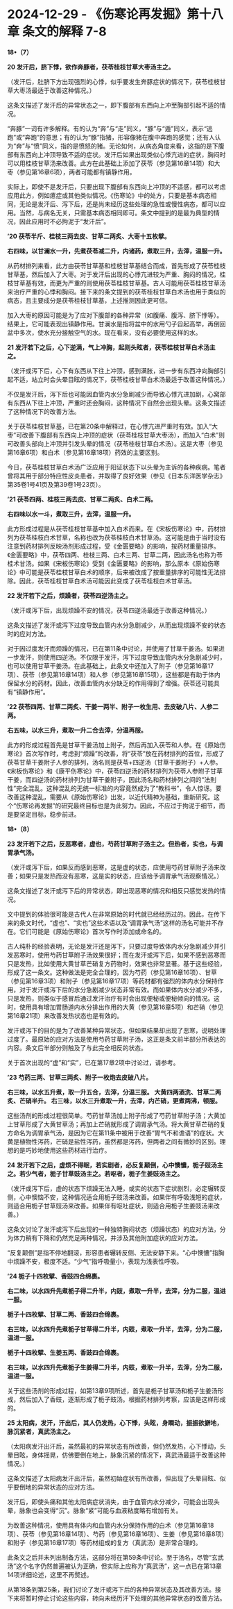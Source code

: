 # 2024-12-29 - 《伤寒论再发掘》第十八章 条文的解释 7-8

**18•（7）**

**20 发汗后，脐下悸，欲作奔豚者，茯苓桂枝甘草大枣汤主之。**

（发汗后，肚脐下方出现强烈的心悸，似乎要发生奔豚症状的情况下，茯苓桂枝甘草大枣汤最适于改善这种情况。）

这条文描述了发汗后的异常状态之一，即下腹部有东西向上冲至胸部引起不适的情况。

“奔豚”一词有许多解释。有的认为“奔”与“走”同义，“豚”与“遁”同义，表示“逃跑”或“奔跑”的意思；有的认为“豚”指猪，形容像猪在腹中奔跑的感觉；还有人认为“奔”与“愤”同义，指的是愤怒的猪。无论如何，从病态角度来看，这指的是下腹部有东西向上冲顶导致不适的症状。发汗后如果出现类似心悸亢进的症状，胸闷时可以用桂枝甘草汤来改善。此方在此基础上添加了茯苓（参见第16章14项）和大枣（参见第16章6项），两者可能都有镇静作用。

实际上，即使不是发汗后，只要出现下腹部有东西向上冲顶的不适感，都可以考虑应用此方，例如癔症或其他类似情况。《伤寒论》中的处方，只要是基本病态相同，无论是发汗后、泻下后，还是尚未经历这些处理的急性或慢性病态，都可以应用。当然，与病名无关，只需基本病态相同即可。条文中提到的是最为典型的情况，因此应用时不必拘泥于“发汗后”。

**’20 茯苓半斤、桂枝三两去皮、甘草二两炙、大枣十五枚擘。**

**右四味，以甘澜水一升，先煮茯苓减二升，内诸药，煮取三升，去滓，温服一升。**

从药材排列来看，此方由茯苓甘草基和桂枝甘草基结合而成，首先形成了茯苓桂枝甘草基，然后加入了大枣。对于发汗后出现的心悸亢进较为严重、胸闷的情况，桂枝甘草基有效，而更为严重的则使用茯苓桂枝甘草基。古人可能用茯苓桂枝甘草汤来治疗严重的心悸和胸闷。接下来的条文提到的茯苓桂枝甘草白术汤也用于类似的病态，且主要成分是茯苓桂枝甘草基，上述推测因此更可信。

加入大枣的原因可能是为了应对下腹部的各种异常（如腹痛、腹泻、脐下悸等）。结果上，它可能表现出镇静作用。甘澜水是指将盆中的水用勺子舀起高举，再倒回盆中多次，使水充分接触空气的水。现在看来，没有必要使用这样的水。

**21 发汗若下之后，心下逆满，气上冲胸，起则头眩者，茯苓桂枝甘草白术汤主之。**

（发汗或泻下后，心下有东西从下往上冲顶，感到满胀，进一步有东西冲向胸部引起不适，站立时会头晕目眩的情况下，茯苓桂枝甘草白术汤最适于改善这种情况。）

不仅是发汗后，泻下后也可能因血管内水分急剧减少而导致心悸亢进加剧，心窝部有东西从下往上冲顶，严重时还会胸闷，这种情况下自然会出现头晕。这条文描述了这种情况下的改善方法。

关于茯苓桂枝甘草基，已在第20条中解释过，在心悸亢进严重时有效。加入“大枣”可改善下腹部有东西向上冲顶的症状（茯苓桂枝甘草大枣汤），而加入“白术”则可改善头部向上冲顶并引发头晕的情况（茯苓桂枝甘草白术汤）。这是大枣（参见第16章6项）和白术（参见第16章18项）药效的主要区别。

今日，茯苓桂枝甘草白术汤广泛应用于阳证状态下以头晕为主诉的各种疾病。笔者曾将其用于部分特应性皮炎患者，并取得了良好效果（参见《日本东洋医学杂志》第35卷1号41页及第39卷1号23页）。

**’21 茯苓四两、桂枝三两去皮、甘草二两炙、白术二两。**

**右四味以水一斗，煮取三升，去滓，温服一升。**

此方形成过程是从茯苓桂枝甘草基中加入白术而来。在《宋板伤寒论》中，药材排列为茯苓桂枝白术甘草，名称也改为茯苓桂枝白术甘草汤。这可能是由于当时没有注意到药材排列反映汤剂形成过程，受《金匮要略》的影响，按药材重量排序。《金匮要略》中，茯苓四两、桂枝三两、白术三两、甘草二两，因此汤名也称为苓桂术甘汤。如果《宋板伤寒论》受到《金匮要略》的影响，那么原本《原始伤寒论》中可能是茯苓桂枝甘草白术的顺序，后来被改成了按重量排序的可能性无法排除。因此，茯苓桂枝甘草白术汤可能因此变成了茯苓桂枝白术甘草汤。

**22 发汗若下之后，烦躁者，茯苓四逆汤主之。**

（发汗或泻下后，出现烦躁不安的情况，茯苓四逆汤最适于改善这种情况。）

这条文描述了发汗或泻下过度导致血管内水分急剧减少，从而出现烦躁不安的状态时的应对方法。

对于因过度发汗而烦躁的情况，已在第11条中讨论，并使用了甘草干姜汤。如果进一步发汗，则使用四逆汤。不仅限于发汗，泻下过度导致血管内水分急剧减少时，也可以使用甘草干姜汤。在此基础上，此条文中还加入了附子（参见第16章17项）、茯苓（参见第16章14项）和人参（参见第16章15项），这些都是有助于体内保留水分的药材。因此，改善血管内水分缺乏的作用得到了增强。茯苓还可能具有“镇静作用”。

**’22 茯苓四两、甘草二两炙、干姜一两半、附子一枚生用、去皮破八片、人参二两。**

**右五味，以水三升，煮取一升二合去滓，分温再服。** 

此方的形成过程首先是甘草干姜汤加上附子，然后再加入茯苓和人参。在《原始伤寒论》首次写作时，考虑到“烦躁”的改善，将“茯苓”放在药材排列的首位，形成了茯苓甘草干姜附子人参的排列，汤名则是茯苓+四逆汤（甘草干姜附子）+人参。《宋板伤寒论》和《康平伤寒论》中，茯苓四逆汤的药材排列为茯苓人参附子甘草干姜，而四逆汤的药材排列为甘草干姜附子，因此汤名和药材排列之间的“法則性”完全混乱。这种混乱的无统一标准的内容竟然成为了“教科书”，令人惊讶。要改善这种混乱，需要从《原始伤寒论》出发，以近代精神为基础，重新研究。这个“伤寒论再发掘”的研究最终目标也是为此努力。因此，不应过于拘泥于细节，而是要坚定目标，稳步前进。

**18•（8）**

**23 发汗若下之后，反恶寒者，虚也，芍药甘草附子汤主之。但热者，实也，与调胃承气汤。**

（发汗或泻下后，如果反而感到恶寒，这是虚的状态，应使用芍药甘草附子汤来改善；如果只是发热而没有恶寒，这是实的状态，应该给予调胃承气汤观察情况。）

这条文描述了发汗或泻下后的异常状态，即出现恶寒的情况和相反只感觉发热的情况。

文中提到的体验很可能是古代人在非常原始的时代就已经经历过的。因此，在传下来的条文时代，“虚也”、“实也”这些术语以及“调胃承气汤”这样的汤名可能并不存在。它们可能是《原始伤寒论》首次写作时添加或命名的。

古人纯朴的经验表明，无论是发汗还是泻下，只要过度导致体内水分急剧减少并引发恶寒时，使用芍药甘草附子汤效果很好；而在发汗或泻下后，如果不感到恶寒而只是发热，比如使用大黄甘草芒硝复方药物时，效果也非常显著。基于这些经验，形成了这一条文。这种做法是完全合理的，因为芍药（参见第16章16项）、甘草（参见第16章3项）和附子（参见第16章17项）等药材都有强烈的体内水分保持作用，对于发汗或泻下后的水分急剧减少状态非常有效。而如果体内水分减少不多，只是发热，则类似于感冒后通过发汗治疗有时会出现便秘或便秘倾向的情况。这时，使用具有增加胃肠道内水分排出作用的大黄（参见第16章5项）和芒硝（参见第16章21项）来改善发热状态也是有效的。

发汗或泻下的目的是为了改善某种异常状态，但如果结果却出现了恶寒，说明处理过度了。最原始的应对方法是使用芍药甘草附子汤，这正是条文前半部分所表达的内容。条文后半部分则触及了与此完全相反的状态。

关于首次出现的“虚”和“实”，已在第17章2项中讨论过，请参考。

**’23 芍药三两、甘草三两炙、附子一枚炮去皮破八片。**

**右三味，以水五升煮，取一升五合，去滓，分温三服。 大黄四两酒洗、甘草二两炙、芒硝半升。 右三味，以水三升煮取一升，去滓，内芒硝，更煮两沸，顿服。**

这些汤剂的形成过程很简单。芍药甘草汤加上附子形成了芍药甘草附子汤；大黄加上甘草形成了大黄甘草汤；再加上芒硝就形成了调胃承气汤。将大黄甘草芒硝的复方命名为调胃承气汤，是因为它在第11条中被用于改善“胃气不和谵语”的症状。大黄是植物性泻药，芒硝是盐性泻药，虽然都是泻药，但两者之间有微妙的区别。理想的是巧妙地使用这些药材进行治疗。

**24 发汗若下之后，虚烦不得眠，若实剧者，必反复颠倒，心中懊憹，栀子豉汤主之。若少气者，栀子甘草豉汤主之。若呕者，栀子生姜豉汤主之。**

（发汗或泻下后，虚的状态下烦躁无法入睡，或实的状态下症状剧烈，必定辗转反侧，心中懊恼不安，这种情况适合用栀子豉汤来改善。如果伴有呼吸浅短的症状，则适合用栀子甘草豉汤来改善。如果伴有呕吐症状，则适合用栀子生姜豉汤来改善。）

这条文讨论了发汗或泻下后出现的一种独特胸闷状态（烦躁状态）的应对方法，分为体力稍有下降和仍然充足两种情况，并涉及其他附加症状的应对方法。

“反复颠倒”是指不停地翻滚，形容患者辗转反侧、无法安静下来。“心中懊憹”指胸中烦躁不安，极度不适。“少气”指呼吸量小，表现为浅表性呼吸。

**’24 栀子十四枚擘、香豉四合绵裹。**

**右二味，以水四升先煮栀子得二升半，内豉，煮取一升半，去滓，分为二服，温进一服。**

**栀子十四枚擘、甘草二两、香豉四合绵裹。**

**右三味，以水四升先煮栀子甘草得二升半，内豉，煮取一升半，去滓，分为二服，温进一服。**

**栀子十四枚擘、生姜五两、香豉四合绵裹。**

**右三味，以水四升先煮栀子生姜得二升半，内豉，煮取一升半，去滓，分为二服，温进一服。**

关于这些汤剂的形成过程，如第13章9项所述，首先是栀子甘草汤和栀子生姜汤形成，然后加入了香豉，逐渐形成了栀子豉汤。根据药材排列考察，应该是这样形成的。

**25 太阳病，发汗，汗出后，其人仍发热，心下悸，头眩，身瞤动，振振欲擗地，脉沉紧者，真武汤主之。**

（太阳病发汗出汗后，虽然最初的异常状态有所改善，但仍然发热，心下悸动，头晕目眩，身体摇晃，仿佛要倒在地上，脉象沉紧的情况下，真武汤最适于改善这种情况。）

这条文描述了太阳病发汗出汗后，虽然初始症状有所改善，但出现了头晕目眩、似乎要倒地的异常状态的应对方法。

发汗后，即使头痛和其他太阳病症状消失，由于血管内水分减少，可能会出现头晕，脉象也会变得“沉”。脉象“紧”可能与血液粘度略有增加有关。

为改善这种情况，使用具有体内和血管内水分保持作用的白术（参见第16章18项）、茯苓（参见第16章14项）、芍药（参见第16章16项）、生姜（参见第16章8项）和附子（参见第16章17项）等药材组成的复方（真武汤）是非常合理的。

此条文之后并未列出制备方法，这部分将在第59条中讨论。至于汤名，尽管“玄武汤”这个名字仍然普遍被认为正确，但实际上应称为“真武汤”，这一点已在第13章14项详细论述，这里不再赘述。

从第18条到第25条，我们讨论了发汗或泻下后的各种异常状态及其改善方法。接下来将暂时停止讨论这些内容，转向未经历汗下处理的其他异常状态的改善方法。
